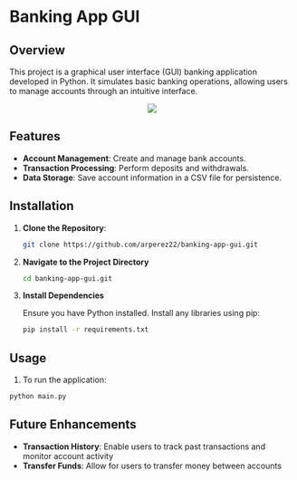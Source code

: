 # Banking App GUI

## Overview
This project is a graphical user interface (GUI) banking application developed in Python. It simulates basic banking operations, allowing users to manage accounts through an intuitive interface.

<p align="center">
  <img src="https://github.com/user-attachments/assets/5ffc4a6e-0928-4d36-8a0f-b2d2fe6dc05f">
</p>

## Features
- **Account Management**: Create and manage bank accounts.
- **Transaction Processing**: Perform deposits and withdrawals.
- **Data Storage**: Save account information in a CSV file for persistence.

## Installation
1. **Clone the Repository**:

   ```bash
   git clone https://github.com/arperez22/banking-app-gui.git
   ```
2. **Navigate to the Project Directory**

   ```bash
   cd banking-app-gui.git
   ```
3. **Install Dependencies**<br>

   Ensure you have Python installed. Install any libraries using pip:
   ```bash
   pip install -r requirements.txt
   ```
## Usage
1. To run the application:
  
  ```bash
  python main.py
  ```

## Future Enhancements
- **Transaction History**: Enable users to track past transactions and monitor account activity
- **Transfer Funds**: Allow for users to transfer money between accounts
   
